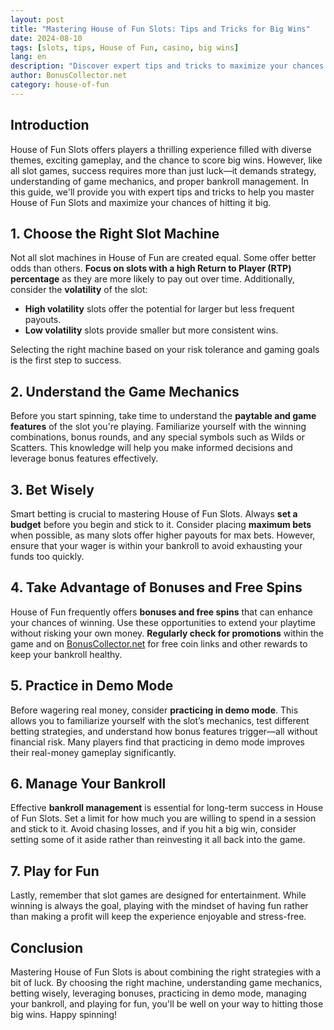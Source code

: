 ```yaml
---
layout: post  
title: "Mastering House of Fun Slots: Tips and Tricks for Big Wins"  
date: 2024-08-10  
tags: [slots, tips, House of Fun, casino, big wins]  
lang: en  
description: "Discover expert tips and tricks to maximize your chances of winning big on House of Fun Slots."  
author: BonusCollector.net  
category: house-of-fun
---
```


## Introduction

House of Fun Slots offers players a thrilling experience filled with diverse themes, exciting gameplay, and the chance to score big wins. However, like all slot games, success requires more than just luck—it demands strategy, understanding of game mechanics, and proper bankroll management. In this guide, we'll provide you with expert tips and tricks to help you master House of Fun Slots and maximize your chances of hitting it big.

## 1. Choose the Right Slot Machine

Not all slot machines in House of Fun are created equal. Some offer better odds than others. **Focus on slots with a high Return to Player (RTP) percentage** as they are more likely to pay out over time. Additionally, consider the **volatility** of the slot: 
- **High volatility** slots offer the potential for larger but less frequent payouts.
- **Low volatility** slots provide smaller but more consistent wins.

Selecting the right machine based on your risk tolerance and gaming goals is the first step to success.

## 2. Understand the Game Mechanics

Before you start spinning, take time to understand the **paytable and game features** of the slot you're playing. Familiarize yourself with the winning combinations, bonus rounds, and any special symbols such as Wilds or Scatters. This knowledge will help you make informed decisions and leverage bonus features effectively.

## 3. Bet Wisely

Smart betting is crucial to mastering House of Fun Slots. Always **set a budget** before you begin and stick to it. Consider placing **maximum bets** when possible, as many slots offer higher payouts for max bets. However, ensure that your wager is within your bankroll to avoid exhausting your funds too quickly.

## 4. Take Advantage of Bonuses and Free Spins

House of Fun frequently offers **bonuses and free spins** that can enhance your chances of winning. Use these opportunities to extend your playtime without risking your own money. **Regularly check for promotions** within the game and on [BonusCollector.net](https://bonuscollector.net/house-of-fun-free-coins/) for free coin links and other rewards to keep your bankroll healthy.

## 5. Practice in Demo Mode

Before wagering real money, consider **practicing in demo mode**. This allows you to familiarize yourself with the slot’s mechanics, test different betting strategies, and understand how bonus features trigger—all without financial risk. Many players find that practicing in demo mode improves their real-money gameplay significantly.

## 6. Manage Your Bankroll

Effective **bankroll management** is essential for long-term success in House of Fun Slots. Set a limit for how much you are willing to spend in a session and stick to it. Avoid chasing losses, and if you hit a big win, consider setting some of it aside rather than reinvesting it all back into the game.

## 7. Play for Fun

Lastly, remember that slot games are designed for entertainment. While winning is always the goal, playing with the mindset of having fun rather than making a profit will keep the experience enjoyable and stress-free.

## Conclusion

Mastering House of Fun Slots is about combining the right strategies with a bit of luck. By choosing the right machine, understanding game mechanics, betting wisely, leveraging bonuses, practicing in demo mode, managing your bankroll, and playing for fun, you'll be well on your way to hitting those big wins. Happy spinning!